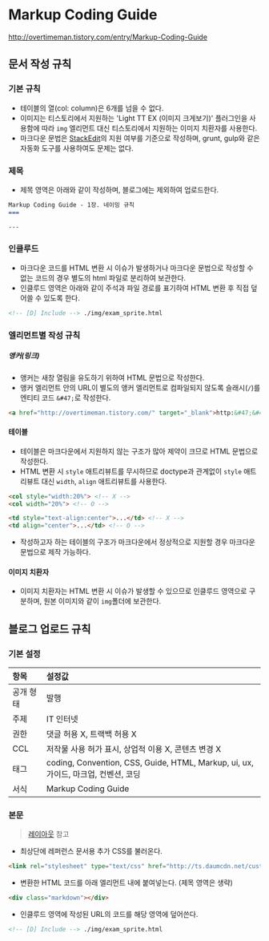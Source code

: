 Markup Coding Guide
===

<a href="http://overtimeman.tistory.com/entry/Markup-Coding-Guide">http:&#47;&#47;overtimeman.tistory.com&#47;entry&#47;Markup-Coding-Guide</a>

문서 작성 규칙
---

### 기본 규칙

- 테이블의 열(col: column)은 6개를 넘을 수 없다.
- 이미지는 티스토리에서 지원하는 'Light TT EX (이미지 크게보기)' 플러그인을 사용함에 따라 ```img``` 엘리먼트 대신 티스토리에서 지원하는 이미지 치환자를 사용한다.
- 마크다운 문법은 <a target="_blank" href="https://stackedit.io/editor">StackEdit</a>의 지원 여부를 기준으로 작성하며, grunt, gulp와 같은 자동화 도구를 사용하여도 문제는 없다.

### 제목

- 제목 영역은 아래와 같이 작성하며, 블로그에는 제외하여 업로드한다.

```markdown
Markup Coding Guide - 1장. 네이밍 규칙
===

---
```

### 인클루드

- 마크다운 코드를 HTML 변환 시 이슈가 발생하거나 마크다운 문법으로 작성할 수 없는 코드의 경우 별도의 html 파일로 분리하여 보관한다.
- 인클루드 영역은 아래와 같이 주석과 파일 경로를 표기하여 HTML 변환 후 직접 덮어쓸 수 있도록 한다.

```markdown
<!-- [D] Include --> ./img/exam_sprite.html
```

### 엘리먼트별 작성 규칙

##### 앵커(링크)

- 앵커는 새창 열림을 유도하기 위하여 HTML 문법으로 작성한다.
- 앵커 엘리먼트 안의 URL이 별도의 앵커 엘리먼트로 컴파일되지 않도록 슬래시(```/```)를 엔티티 코드 ```&#47;```로 작성한다.

```html
<a href="http://overtimeman.tistory.com/" target="_blank">http:&#47;&#47;overtimeman.tistory.com&#47;</a>
```

#### 테이블

- 테이블은 마크다운에서 지원하지 않는 구조가 많아 제약이 크므로 HTML 문법으로 작성한다.
- HTML 변환 시 ```style``` 애트리뷰트를 무시하므로 doctype과 관계없이 ```style``` 애트리뷰트 대신 ```width```, ```align``` 애트리뷰트를 사용한다.

```html
<col style="width:20%"> <!-- X -->
<col width="20%"> <!-- O -->
```

```html
<td style="text-align:center">...</td> <!-- X -->
<td align="center">...</td> <!-- O -->
```

- 작성하고자 하는 테이블의 구조가 마크다운에서 정상적으로 지원할 경우 마크다운 문법으로 제작 가능하다.

#### 이미지 치환자

- 이미지 치환자는 HTML 변환 시 이슈가 발생할 수 있으므로 인클루드 영역으로 구분하며, 원본 이미지와 같이 ```img```폴더에 보관한다.

블로그 업로드 규칙
---

### 기본 설정

| 항목 | 설정값 |
| :--- | :--- |
| 공개 형태 | 발행 |
| 주제 | IT 인터넷 |
| 권한 | 댓글 허용 X, 트랙백 허용 X |
| CCL | 저작물 사용 허가 표시, 상업적 이용 X, 콘텐츠 변경 X |
| 태그 | coding, Convention, CSS, Guide, HTML, Markup, ui, ux, 가이드, 마크업, 컨벤션, 코딩 |
| 서식 | Markup Coding Guide |

### 본문

> <a target="_blank" href="https://github.com/choi4450/markup-coding-guide/blob/master/layout.html">레이아웃</a> 참고

- 최상단에 레퍼런스 문서용 추가 CSS를 불러온다.

```html
<link rel="stylesheet" type="text/css" href="http://ts.daumcdn.net/custom/blog/173/1735446/skin/images/markdown-reference.css">
```

- 변환한 HTML 코드를 아래 엘리먼트 내에 붙여넣는다. (제목 영역은 생략)

```html
<div class="markdown"></div>
```

- 인클루드 영역에 작성된 URL의 코드를 해당 영역에 덮어쓴다.

```markdown
<!-- [D] Include --> ./img/exam_sprite.html
```
